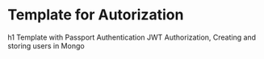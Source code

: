 # Template for Autorization

h1 Template with Passport Authentication JWT Authorization, Creating and storing users in Mongo
